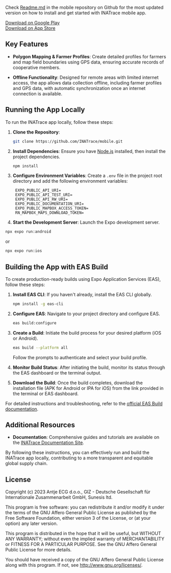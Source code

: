 Check [Readme.md](https://github.com/INATrace/mobile?tab=readme-ov-file#readme) in the mobile repository on Github for the most updated version on how to install and get started with INATrace mobile app. 

[Download on Google Play](https://play.google.com/store/apps/details?hl=en-US&id=com.sunesis.inatrace)  
[Download on App Store](https://apps.apple.com/us/app/inatrace/id6572305162)

## Key Features

- **Polygon Mapping & Farmer Profiles**: Create detailed profiles for farmers and map field boundaries using GPS data, ensuring accurate records of cooperative members.

- **Offline Functionality**: Designed for remote areas with limited internet access, the app allows data collection offline, including farmer profiles and GPS data, with automatic synchronization once an internet connection is available.

## Running the App Locally

To run the INATrace app locally, follow these steps:

1. **Clone the Repository**:

   ```bash
   git clone https://github.com/INATrace/mobile.git
   ```

2. **Install Dependencies**: Ensure you have [Node.js](https://nodejs.org/) installed, then install the project dependencies.

   ```bash
   npm install
   ```

3. **Configure Environment Variables**: Create a `.env` file in the project root directory and add the following environment variables:

   ```env
    EXPO_PUBLIC_API_URI=
    EXPO_PUBLIC_API_TEST_URI=
    EXPO_PUBLIC_API_RW_URI=
    EXPO_PUBLIC_DOCUMENTATION_URI=
    EXPO_PUBLIC_MAPBOX_ACCESS_TOKEN=
    RN_MAPBOX_MAPS_DOWNLOAD_TOKEN=
   ```

4. **Start the Development Server**: Launch the Expo development server.

```bash
npx expo run:android
```

or

```bash
npx expo run:ios
```

## Building the App with EAS Build

To create production-ready builds using Expo Application Services (EAS), follow these steps:

1. **Install EAS CLI**: If you haven't already, install the EAS CLI globally.

   ```bash
   npm install -g eas-cli
   ```

2. **Configure EAS**: Navigate to your project directory and configure EAS.

   ```bash
   eas build:configure
   ```

3. **Create a Build**: Initiate the build process for your desired platform (iOS or Android).

   ```bash
   eas build --platform all
   ```

   Follow the prompts to authenticate and select your build profile.

4. **Monitor Build Status**: After initiating the build, monitor its status through the EAS dashboard or the terminal output.

5. **Download the Build**: Once the build completes, download the installation file (APK for Android or IPA for iOS) from the link provided in the terminal or EAS dashboard.

For detailed instructions and troubleshooting, refer to the [official EAS Build documentation](https://docs.expo.dev/build/introduction/).

## Additional Resources

- **Documentation**: Comprehensive guides and tutorials are available on the [INATrace Documentation Site](https://inatrace-docs.vercel.app/).

By following these instructions, you can effectively run and build the INATrace app locally, contributing to a more transparent and equitable global supply chain.

## License

Copyright (c) 2023 Antje ECG d.o.o., GIZ - Deutsche Gesellschaft für Internationale Zusammenarbeit GmbH, Sunesis ltd.

This program is free software: you can redistribute it and/or modify
it under the terms of the GNU Affero General Public License as published
by the Free Software Foundation, either version 3 of the License, or
(at your option) any later version.

This program is distributed in the hope that it will be useful,
but WITHOUT ANY WARRANTY; without even the implied warranty of
MERCHANTABILITY or FITNESS FOR A PARTICULAR PURPOSE.  See the
GNU Affero General Public License for more details.

You should have received a copy of the GNU Affero General Public License
along with this program.  If not, see <http://www.gnu.org/licenses/>.